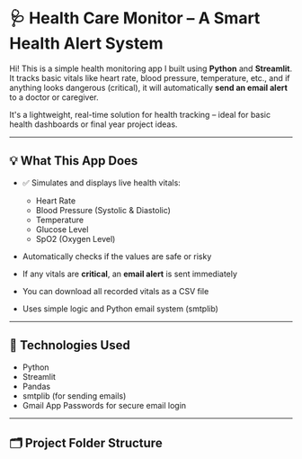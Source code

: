 # 🩺 Health Care Monitor – A Smart Health Alert System

Hi! This is a simple health monitoring app I built using **Python** and **Streamlit**.  
It tracks basic vitals like heart rate, blood pressure, temperature, etc., and if anything looks dangerous (critical), it will automatically **send an email alert** to a doctor or caregiver.

It's a lightweight, real-time solution for health tracking – ideal for basic health dashboards or final year project ideas.

---

## 💡 What This App Does

- ✅ Simulates and displays live health vitals:
  - Heart Rate
  - Blood Pressure (Systolic & Diastolic)
  - Temperature
  - Glucose Level
  - SpO2 (Oxygen Level)

-  Automatically checks if the values are safe or risky
-  If any vitals are **critical**, an **email alert** is sent immediately
-  You can download all recorded vitals as a CSV file
-  Uses simple logic and Python email system (smtplib)

---

## 🧪 Technologies Used

- Python
- Streamlit
- Pandas
- smtplib (for sending emails)
- Gmail App Passwords for secure email login

---

## 🗂️ Project Folder Structure

